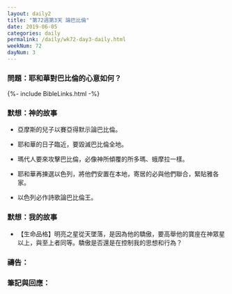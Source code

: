 ```yaml
---
layout: daily2
title: "第72週第3天 論巴比倫"
date: 2019-06-05
categories: daily
permalink: /daily/wk72-day3-daily.html
weekNum: 72
dayNum: 3
---
```


### 問題：耶和華對巴比倫的心意如何？
 
{%- include BibleLinks.html -%}

### 默想：神的故事
+ 亞摩斯的兒子以賽亞得默示論巴比倫。

+ 耶和華的日子臨近，要毀滅巴比倫全地。

+ 瑪代人要來攻擊巴比倫，必像神所傾覆的所多瑪、蛾摩拉一樣。

+ 耶和華再揀選以色列，將他們安置在本地，寄居的必與他們聯合，緊貼雅各家。

+ 以色列必作詩歌論巴比倫王。

### 默想：我的故事
+ 【生命品格】明亮之星從天墜落，是因為他的驕傲，要高舉他的寶座在神眾星以上，與至上者同等。驕傲是否還是在控制我的思想和行為？

### 禱告：

### 筆記與回應：
